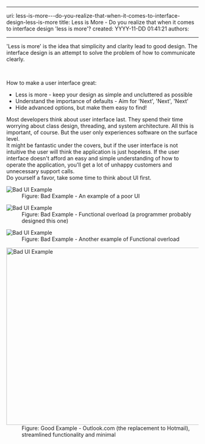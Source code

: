 

---
uri: less-is-more---do-you-realize-that-when-it-comes-to-interface-design-less-is-more
title: Less is More - Do you realize that when it comes to interface design 'less is more'?
created: YYYY-11-DD 01:41:21
authors:

---




<span class='intro'> <p>'Less is more' is the idea that simplicity and clarity lead to good design. The interface design is an attempt to solve the problem of how to communicate clearly.</p> </span>

​<div>How to make a user interface great&#58;</div>
<ul><li>Less is more - keep your design as simple and uncluttered as possible</li>
<li>Understand the importance of defaults - Aim for 'Next', 'Next', 'Next'</li>
<li>Hide advanced options, but make them easy to find!</li></ul>
<div>Most developers think about user interface last. They spend their time worrying about class design, threading, and system architecture. All this is important, of course. But the user only experiences software on the surface level.</div>
<div>It might be fantastic under the covers, but if the user interface is not intuitive the user will think the application is just hopeless. If the user interface doesn't afford an easy and simple understanding of how to operate the application, you'll get a lot of unhappy customers and unnecessary support calls.</div>
<div>Do yourself a favor, take some time to think about UI first.</div>
<dl class="badImage"><dt><img alt="Bad UI Example" src="http&#58;//www.ssw.com.au/ssw/Standards/Rules/Images/badui2.jpg" /></dt>
<dd>Figure&#58; Bad Example - An example of a poor UI</dd></dl>
<dl class="badImage"><dt><img alt="Bad UI Example" src="http&#58;//www.ssw.com.au/ssw/Standards/Rules/Images/bad-functionaloverload1.jpg" /></dt>
<dd>Figure&#58; Bad Example - Functional overload (a programmer probably designed this one)</dd></dl>
<dl class="badImage"><dt><img alt="Bad UI Example" src="http&#58;//www.ssw.com.au/ssw/Standards/Rules/Images/bad-functionaloverload2.jpg" /></dt>
<dd>Figure&#58; Bad Example - Another example of Functional overload</dd></dl>
<dl class="goodImage"><dt><img width="601" height="465" alt="Bad UI Example" src="/PublishingImages/OutlookCom.png" /></dt>
<dd>Figure&#58; Good Example - Outlook.com (the replacement to Hotmail), streamlined functionality and minimal</dd></dl>
<p><br></p>



